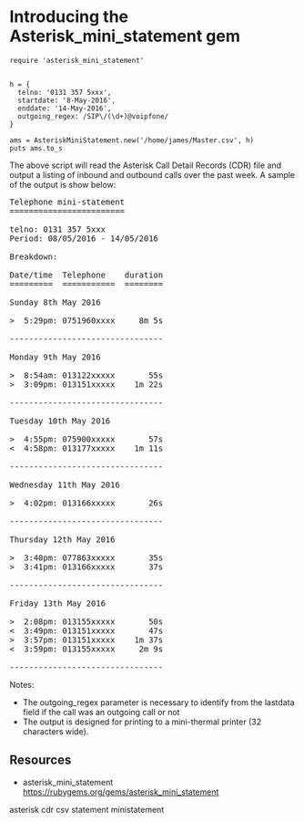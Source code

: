 # Introducing the Asterisk_mini_statement gem

    require 'asterisk_mini_statement'


    h = {
      telno: '0131 357 5xxx',
      startdate: '8-May-2016', 
      enddate: '14-May-2016',
      outgoing_regex: /SIP\/(\d+)@voipfone/
    }

    ams = AsteriskMiniStatement.new('/home/james/Master.csv', h)
    puts ams.to_s

The above script will read the Asterisk Call Detail Records (CDR) file and output a listing of inbound and outbound calls over the past week. A sample of the output is show below:


<pre>
Telephone mini-statement
========================

telno: 0131 357 5xxx
Period: 08/05/2016 - 14/05/2016

Breakdown:

Date/time  Telephone    duration
=========  ===========  ========

Sunday 8th May 2016

&gt;  5:29pm: 0751960xxxx     8m 5s

--------------------------------

Monday 9th May 2016

&gt;  8:54am: 013122xxxxx       55s
&gt;  3:09pm: 013151xxxxx    1m 22s

--------------------------------

Tuesday 10th May 2016

&gt;  4:55pm: 075900xxxxx       57s
&lt;  4:58pm: 013177xxxxx    1m 11s

--------------------------------

Wednesday 11th May 2016

&gt;  4:02pm: 013166xxxxx       26s

--------------------------------

Thursday 12th May 2016

&gt;  3:40pm: 077863xxxxx       35s
&gt;  3:41pm: 013166xxxxx       37s

--------------------------------

Friday 13th May 2016

&gt;  2:08pm: 013155xxxxx       50s
&lt;  3:49pm: 013151xxxxx       47s
&gt;  3:57pm: 013151xxxxx    1m 37s
&lt;  3:59pm: 013155xxxxx     2m 9s

--------------------------------
</pre>

Notes:

* The outgoing_regex parameter is necessary to identify from the lastdata field if the call was an outgoing call or not
* The output is designed for printing to a mini-thermal printer (32 characters wide).

## Resources

* asterisk_mini_statement https://rubygems.org/gems/asterisk_mini_statement

asterisk cdr csv statement ministatement
